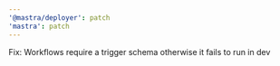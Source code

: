 ```yaml
---
'@mastra/deployer': patch
'mastra': patch
---
```


Fix: Workflows require a trigger schema otherwise it fails to run in dev
